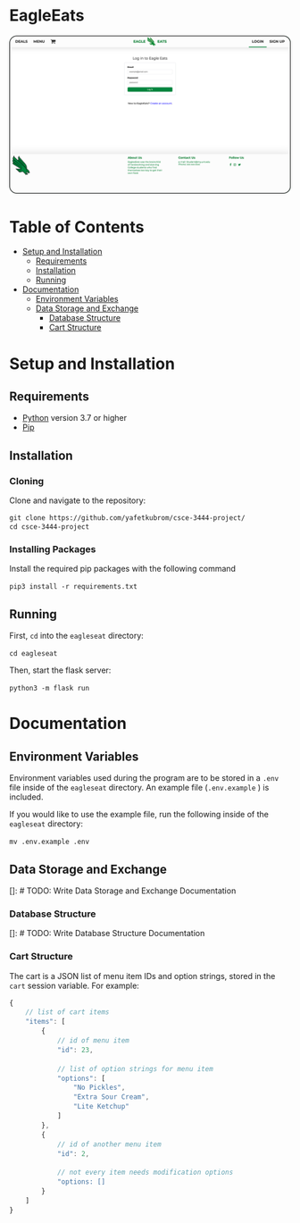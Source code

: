 # EagleEats
![](eagleseat/static/img/preview.png)

# Table of Contents
* [Setup and Installation](#setup-and-installation)
    * [Requirements](#requirements)
    * [Installation](#installation)
    * [Running](#running)
* [Documentation](#documentation)
    * [Environment Variables](#environment-variables)
    * [Data Storage and Exchange](#data-storage-and-exchange)
        * [Database Structure](#database-structure)
        * [Cart Structure](#cart-structure)

# Setup and Installation

## Requirements
* [Python](https://www.python.org/) version 3.7 or higher
* [Pip](https://pip.pypa.io/en/stable/installing/)

## Installation

### Cloning
Clone and navigate to the repository:

```
git clone https://github.com/yafetkubrom/csce-3444-project/
cd csce-3444-project
```

### Installing Packages
Install the required pip packages with the following command

`pip3 install -r requirements.txt`

## Running
First, `cd` into the `eagleseat` directory:

`cd eagleseat`

Then, start the flask server:

`python3 -m flask run`

# Documentation

## Environment Variables
Environment variables used during the program are to be stored in a `.env`
file inside of the `eagleseat` directory. An example file (`.env.example` ) is included.

If you would like to use the example file, run the following inside of the `eagleseat` directory:

`mv .env.example .env`

## Data Storage and Exchange
[]: # TODO: Write Data Storage and Exchange Documentation

### Database Structure
[]: # TODO: Write Database Structure Documentation

### Cart Structure
The cart is a JSON list of menu item IDs and option strings, stored in the
`cart` session variable. For example:

```javascript
{
    // list of cart items
    "items": [
        {
            // id of menu item
            "id": 23,

            // list of option strings for menu item
            "options": [
                "No Pickles",
                "Extra Sour Cream",
                "Lite Ketchup"
            ]
        },
        {
            // id of another menu item
            "id": 2,

            // not every item needs modification options
            "options: []
        }
    ]
}
```
